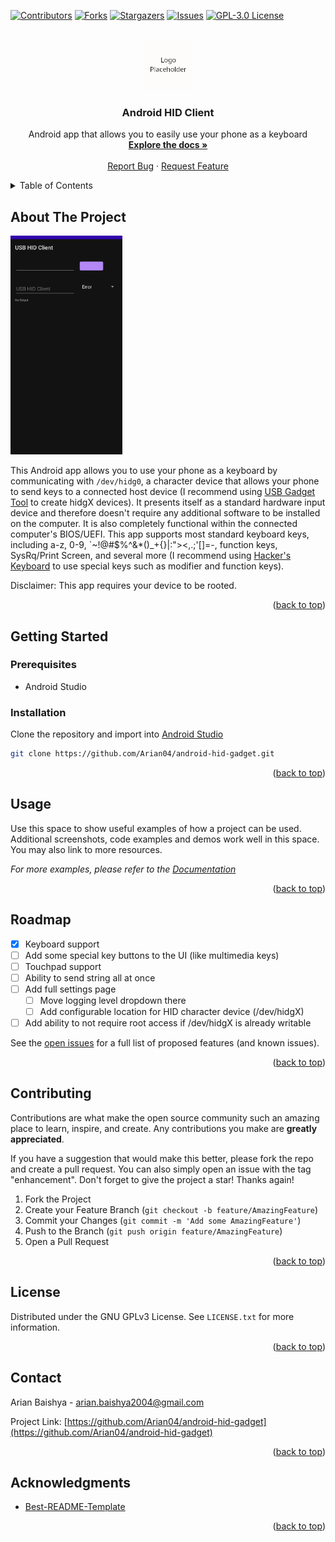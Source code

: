 <div id="top"></div>
<!--
*** Thanks for checking out the Best-README-Template. If you have a suggestion
*** that would make this better, please fork the repo and create a pull request
*** or simply open an issue with the tag "enhancement".
*** Don't forget to give the project a star!
*** Thanks again! Now go create something AMAZING! :D
-->



<!-- PROJECT SHIELDS -->
<!--
*** I'm using markdown "reference style" links for readability.
*** Reference links are enclosed in brackets [ ] instead of parentheses ( ).
*** See the bottom of this document for the declaration of the reference variables
*** for contributors-url, forks-url, etc. This is an optional, concise syntax you may use.
*** https://www.markdownguide.org/basic-syntax/#reference-style-links
-->
[![Contributors][contributors-shield]][contributors-url]
[![Forks][forks-shield]][forks-url]
[![Stargazers][stars-shield]][stars-url]
[![Issues][issues-shield]][issues-url]
[![GPL-3.0 License][license-shield]][license-url]

<!-- PROJECT LOGO -->
<br />
<div align="center">
  <a href="https://github.com/Arian04/android-hid-gadget">
    <img src="images/logo-placeholder.png" alt="Logo" width="80" height="80">
  </a>

<h3 align="center">Android HID Client</h3>

  <p align="center">
    Android app that allows you to easily use your phone as a keyboard
    <br />
    <a href="https://github.com/Arian04/android-hid-gadget/wiki"><strong>Explore the docs »</strong></a>
    <br />
    <br />
    <a href="https://github.com/Arian04/android-hid-gadget/issues">Report Bug</a>
    ·
    <a href="https://github.com/Arian04/android-hid-gadget/issues">Request Feature</a>
  </p>
</div>



<!-- TABLE OF CONTENTS -->
<details>
  <summary>Table of Contents</summary>
  <ol>
    <li>
      <a href="#about-the-project">About The Project</a>
    </li>
    <li>
      <a href="#getting-started">Getting Started</a>
      <ul>
        <li><a href="#prerequisites">Prerequisites</a></li>
        <li><a href="#installation">Installation</a></li>
      </ul>
    </li>
    <li><a href="#usage">Usage</a></li>
    <li><a href="#roadmap">Roadmap</a></li>
    <li><a href="#contributing">Contributing</a></li>
    <li><a href="#license">License</a></li>
    <li><a href="#contact">Contact</a></li>
    <li><a href="#acknowledgments">Acknowledgments</a></li>
  </ol>
</details>



<!-- ABOUT THE PROJECT -->
## About The Project

[<img src="images/main-screenshot.png"
    alt="Main Screen"
    height="350">](images/main-screenshot)

This Android app allows you to use your phone as a keyboard by communicating with `/dev/hidg0`, a character device that allows your phone to send keys to a connected host device (I recommend using [USB Gadget Tool](https://github.com/tejado/android-usb-gadget) to create hidgX devices). It presents itself as a standard hardware input device and therefore doesn't require any additional software to be installed on the computer. It is also completely functional within the connected computer's BIOS/UEFI. This app supports most standard keyboard keys, including a-z, 0-9, \`~!@#$%^&*()_+{}|:"><,.;'[]\=-, function keys, SysRq/Print Screen, and several more (I recommend using [Hacker's Keyboard](https://github.com/klausw/hackerskeyboard) to use special keys such as modifier and function keys).

Disclaimer: This app requires your device to be rooted.

<p align="right">(<a href="#top">back to top</a>)</p>



<!-- GETTING STARTED -->
## Getting Started

### Prerequisites

* Android Studio

### Installation

Clone the repository and import into [Android Studio](https://developer.android.com/studio)
   ```sh
   git clone https://github.com/Arian04/android-hid-gadget.git
   ```
   
<p align="right">(<a href="#top">back to top</a>)</p>



<!-- USAGE EXAMPLES -->
## Usage

Use this space to show useful examples of how a project can be used. Additional screenshots, code examples and demos work well in this space. You may also link to more resources.

_For more examples, please refer to the [Documentation](https://github.com/Arian04/arian/android-hid-gadget/wiki)_

<p align="right">(<a href="#top">back to top</a>)</p>



<!-- ROADMAP -->
## Roadmap

- [X] Keyboard support
- [ ] Add some special key buttons to the UI (like multimedia keys)
- [ ] Touchpad support
- [ ] Ability to send string all at once
- [ ] Add full settings page
  - [ ] Move logging level dropdown there
  - [ ] Add configurable location for HID character device (/dev/hidgX)
- [ ] Add ability to not require root access if /dev/hidgX is already writable

See the [open issues](https://github.com/Arian04/android-hid-gadget/issues) for a full list of proposed features (and known issues).

<p align="right">(<a href="#top">back to top</a>)</p>



<!-- CONTRIBUTING -->
## Contributing

Contributions are what make the open source community such an amazing place to learn, inspire, and create. Any contributions you make are **greatly appreciated**.

If you have a suggestion that would make this better, please fork the repo and create a pull request. You can also simply open an issue with the tag "enhancement".
Don't forget to give the project a star! Thanks again!

1. Fork the Project
2. Create your Feature Branch (`git checkout -b feature/AmazingFeature`)
3. Commit your Changes (`git commit -m 'Add some AmazingFeature'`)
4. Push to the Branch (`git push origin feature/AmazingFeature`)
5. Open a Pull Request

<p align="right">(<a href="#top">back to top</a>)</p>



<!-- LICENSE -->
## License

Distributed under the GNU GPLv3 License. See `LICENSE.txt` for more information.

<p align="right">(<a href="#top">back to top</a>)</p>



<!-- CONTACT -->
## Contact

Arian Baishya - arian.baishya2004@gmail.com

Project Link: [https://github.com/Arian04/android-hid-gadget](https://github.com/Arian04/android-hid-gadget)

<p align="right">(<a href="#top">back to top</a>)</p>



<!-- ACKNOWLEDGMENTS -->
## Acknowledgments

* [Best-README-Template](https://github.com/othneildrew/Best-README-Template)

<p align="right">(<a href="#top">back to top</a>)</p>



<!-- MARKDOWN LINKS & IMAGES -->
<!-- https://www.markdownguide.org/basic-syntax/#reference-style-links -->
[contributors-shield]: https://img.shields.io/github/contributors/Arian04/android-hid-gadget.svg?style=for-the-badge
[contributors-url]: https://github.com/Arian04/android-hid-gadget/graphs/contributors
[forks-shield]: https://img.shields.io/github/forks/Arian04/android-hid-gadget.svg?style=for-the-badge
[forks-url]: https://github.com/Arian04/android-hid-gadget/network/members
[stars-shield]: https://img.shields.io/github/stars/Arian04/android-hid-gadget.svg?style=for-the-badge
[stars-url]: https://github.com/Arian04/android-hid-gadget/stargazers
[issues-shield]: https://img.shields.io/github/issues/Arian04/android-hid-gadget.svg?style=for-the-badge
[issues-url]: https://github.com/Arian04/android-hid-gadget/issues
[license-shield]: https://img.shields.io/github/license/Arian04/android-hid-gadget.svg?style=for-the-badge
[license-url]: https://github.com/Arian04/android-hid-gadget/blob/master/LICENSE.txt
[product-screenshot]: images/main-screenshot.png
